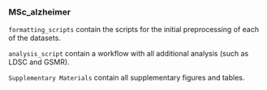 ### MSc_alzheimer

``formatting_scripts`` contain the scripts for the initial preprocessing of each of the datasets.

``analysis_script`` contain a workflow with all additional analysis (such as LDSC and GSMR). 

``Supplementary Materials`` contain all supplementary figures and tables.
